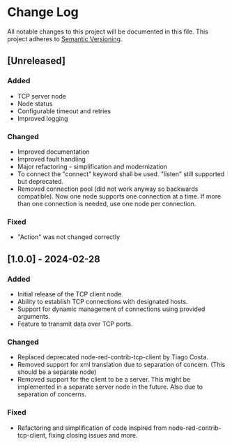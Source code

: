 # Change Log

All notable changes to this project will be documented in this file. This project adheres to [Semantic Versioning](http://semver.org/).

## [Unreleased]
### Added
- TCP server node
- Node status
- Configurable timeout and retries
- Improved logging

### Changed
- Improved documentation
- Improved fault handling
- Major refactoring - simplification and modernization 
- To connect the "connect" keyword shall be used. "listen" still supported but deprecated.
- Removed connection pool (did not work anyway so backwards compatible). Now one node supports one connection at a time.
If more than one connection is needed, use one node per connection.

### Fixed
- "Action" was not changed correctly

## [1.0.0] - 2024-02-28
### Added
- Initial release of the TCP client node.
- Ability to establish TCP connections with designated hosts.
- Support for dynamic management of connections using provided arguments.
- Feature to transmit data over TCP ports.

### Changed
- Replaced deprecated node-red-contrib-tcp-client by Tiago Costa.
- Removed support for xml translation due to separation of concern. (This 
should be a separate node)
- Removed support for the client to be a server. This might be implemented in a separate server node in the future. Also due to separation of concerns.

### Fixed
- Refactoring and simplification of code inspired from node-red-contrib-tcp-client, fixing closing issues and more.

